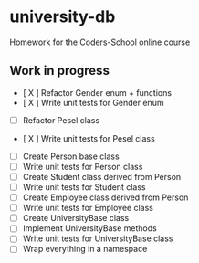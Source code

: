 # university-db
Homework for the Coders-School online course

## Work in progress
- [ X ] Refactor Gender enum + functions
- [ X ] Write unit tests for Gender enum
- [ ] Refactor Pesel class
- [ X ] Write unit tests for Pesel class
- [ ] Create Person base class
- [ ] Write unit tests for Person class
- [ ] Create Student class derived from Person
- [ ] Write unit tests for Student class
- [ ] Create Employee class derived from Person
- [ ] Write unit tests for Employee class
- [ ] Create UniversityBase class
- [ ] Implement UniversityBase methods
- [ ] Write unit tests for UniversityBase class
- [ ] Wrap everything in a namespace
